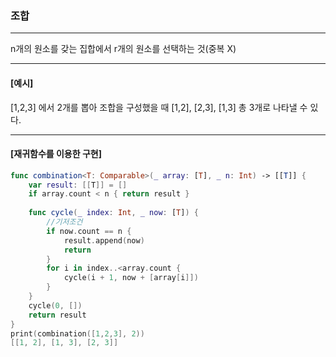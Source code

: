### 조합
<hr>
n개의 원소를 갖는 집합에서 r개의 원소를 선택하는 것(중복 X)
<hr>

#### [예시]

[1,2,3] 에서 2개를 뽑아 조합을 구성했을 때 [1,2], [2,3], [1,3] 총 3개로 나타낼 수 있다.

<hr>

#### [재귀함수를 이용한 구현]
```Swift
func combination<T: Comparable>(_ array: [T], _ n: Int) -> [[T]] {
    var result: [[T]] = []
    if array.count < n { return result }
    
    func cycle(_ index: Int, _ now: [T]) {
        //기저조건
        if now.count == n {
            result.append(now)
            return
        }
        for i in index..<array.count {
            cycle(i + 1, now + [array[i]])
        }
    }
    cycle(0, [])
    return result
}
print(combination([1,2,3], 2))
[[1, 2], [1, 3], [2, 3]]
```

